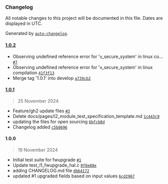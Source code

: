 ### Changelog

All notable changes to this project will be documented in this file. Dates are displayed in UTC.

Generated by [`auto-changelog`](https://github.com/CookPete/auto-changelog).

#### [1.0.2](https://github.com/rdkcentral/rdkb-halif-test-fwupgrade/compare/1.0.1...1.0.2)

- Observing undefined reference error for 'v_secure_system' in linux co… [`#7`](https://github.com/rdkcentral/rdkb-halif-test-fwupgrade/pull/7)
- Observing undefined reference error for 'v_secure_system' in linux compilation [`41f3f13`](https://github.com/rdkcentral/rdkb-halif-test-fwupgrade/commit/41f3f13b7a0b17c4e49d87683127c5375dcdcd52)
- Merge tag '1.0.1' into develop [`a739cb2`](https://github.com/rdkcentral/rdkb-halif-test-fwupgrade/commit/a739cb2c209b3e7ed478e061a6b791d78101381a)

#### [1.0.1](https://github.com/rdkcentral/rdkb-halif-test-fwupgrade/compare/1.0.0...1.0.1)

> 25 November 2024

- Feature/gh2 update files [`#3`](https://github.com/rdkcentral/rdkb-halif-test-fwupgrade/pull/3)
- Delete docs/pages/l2_module_test_specification_template.md [`1c443c9`](https://github.com/rdkcentral/rdkb-halif-test-fwupgrade/commit/1c443c9fc088b01c03cf03ecba656bfd6dd39570)
- updating the files for open sourcing [`6bfcb8d`](https://github.com/rdkcentral/rdkb-halif-test-fwupgrade/commit/6bfcb8d50d7672e853ca9e89789bb220de2eb8ab)
- Changelog added [`c5b8696`](https://github.com/rdkcentral/rdkb-halif-test-fwupgrade/commit/c5b8696352aef6a31a84ec55204639adaee94fa8)

#### 1.0.0

> 19 November 2024

- Initial test suite for fwupgrade [`#1`](https://github.com/rdkcentral/rdkb-halif-test-fwupgrade/pull/1)
- Update test_l1_fwupgrade_hal.c [`0f8e88e`](https://github.com/rdkcentral/rdkb-halif-test-fwupgrade/commit/0f8e88ea5583f36d14ea7e5d87d7976e938708fd)
- adding CHANGELOG.md file [`db64172`](https://github.com/rdkcentral/rdkb-halif-test-fwupgrade/commit/db64172cb9dfc8fecb60118b35e0f158e1537917)
- updated #1 upgraded fields based on input values [`6cd2967`](https://github.com/rdkcentral/rdkb-halif-test-fwupgrade/commit/6cd2967be7c6e83a8ddf82135f02993852c1fa0e)
